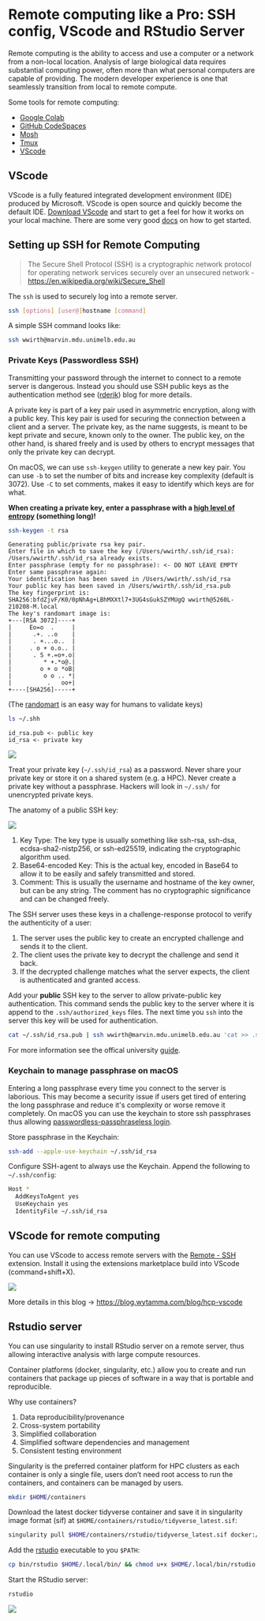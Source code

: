 # Remote computing like a Pro: SSH config, VScode and RStudio Server

Remote computing is the ability to access and use a computer or a network from a non-local location. Analysis of large biological data requires substantial computing power, often more than what personal computers are capable of providing. The modern developer experience is one that seamlessly transition from local to remote compute.

Some tools for remote computing:
- [Google Colab](https://colab.research.google.com/)
- [GitHub CodeSpaces](https://github.com/features/codespaces)
- [Mosh](https://mosh.org/)
- [Tmux](https://github.com/tmux/tmux)
- [VScode](https://code.visualstudio.com/)

## VScode

VScode is a fully featured integrated development environment (IDE) produced by Microsoft. VScode is open source and quickly become the default IDE. [Download VScode](https://code.visualstudio.com/Download) and start to get a feel for how it works on your local machine. There are some very good [docs](https://code.visualstudio.com/docs/getstarted/introvideos) on how to get started.

## Setting up SSH for Remote Computing

> The Secure Shell Protocol (SSH) is a cryptographic network protocol for operating network services securely over an unsecured network - https://en.wikipedia.org/wiki/Secure_Shell

The `ssh` is used to securely log into a remote server.

```bash
ssh [options] [user@]hostname [command]
```

A simple SSH command looks like:

```bash
ssh wwirth@marvin.mdu.unimelb.edu.au
```

### Private Keys (Passwordless SSH)

Transmitting your password through the internet to connect to a remote server is dangerous. Instead you should use SSH public keys as the authentication method see ([rderik](https://rderik.com/blog/understanding-ssh-keys-and-using-keychain-to-manage-passphrase-on-macos/#the-problem-with-passwords)) blog for more details.

A private key is part of a key pair used in asymmetric encryption, along with a public key. This key pair is used for securing the connection between a client and a server. The private key, as the name suggests, is meant to be kept private and secure, known only to the owner. The public key, on the other hand, is shared freely and is used by others to encrypt messages that only the private key can decrypt.

On macOS, we can use `ssh-keygen` utility to generate a new key pair. You can use `-b` to set the number of bits and increase key complexity (default is 3072). Use `-C` to set comments, makes it easy to identify which keys are for what.

**When creating a private key, enter a passphrase with a [high level of entropy](https://xkcd.com/936/) (something long)!**

```bash
ssh-keygen -t rsa
```
```
Generating public/private rsa key pair.
Enter file in which to save the key (/Users/wwirth/.ssh/id_rsa): 
/Users/wwirth/.ssh/id_rsa already exists.
Enter passphrase (empty for no passphrase): <- DO NOT LEAVE EMPTY
Enter same passphrase again: 
Your identification has been saved in /Users/wwirth/.ssh/id_rsa
Your public key has been saved in /Users/wwirth/.ssh/id_rsa.pub
The key fingerprint is:
SHA256:bfdZjvF/K0/0pNhAg+LBhMXXtl7+3UG4sGukSZYMUgQ wwirth@5260L-210208-M.local
The key's randomart image is:
+---[RSA 3072]----+
|     Eo=o  .     |
|      .+. ..o    |
|      . +...o..  |
|     . o + o.o.. |
|      . S +.=o+.o|
|         * +.*o@.|
|        o + o *oB|
|         o o .. *|
|          .   oo+|
+----[SHA256]-----+
```

(The [randomart](http://users.ece.cmu.edu/~adrian/projects/validation/validation.pdf) is an easy way for humans to validate keys)

```bash
ls ~/.shh
```
```
id_rsa.pub <- public key 
id_rsa <- private key 
```
![](images/gdolf.jpeg)

Treat your private key (`~/.ssh/id_rsa`) as a password. Never share your private key or store it on a shared system (e.g. a HPC). Never create a private key without a passphrase. Hackers will look in `~/.ssh/` for unencrypted private keys.

The anatomy of a public SSH key:

![](images/key.png)

1. Key Type: The key type is usually something like ssh-rsa, ssh-dsa, ecdsa-sha2-nistp256, or ssh-ed25519, indicating the cryptographic algorithm used.
2. Base64-encoded Key: This is the actual key, encoded in Base64 to allow it to be easily and safely transmitted and stored.
3. Comment: This is usually the username and hostname of the key owner, but can be any string. The comment has no cryptographic significance and can be changed freely.

The SSH server uses these keys in a challenge-response protocol to verify the authenticity of a user:

1. The server uses the public key to create an encrypted challenge and sends it to the client.
2. The client uses the private key to decrypt the challenge and send it back.
3. If the decrypted challenge matches what the server expects, the client is authenticated and granted access.

Add your **public** SSH key to the server to allow private-public key authentication. This command sends the public key to the server where it is append to the `.ssh/authorized_keys` files. The next time you `ssh` into the server this key will be used for authentication.

```bash
cat ~/.ssh/id_rsa.pub | ssh wwirth@marvin.mdu.unimelb.edu.au 'cat >> .ssh/authorized_keys'
```

For more information see the offical university [guide](https://dashboard.hpc.unimelb.edu.au/ssh/).

### Keychain to manage passphrase on macOS

Entering a long passphrase every time you connect to the server is laborious. This may become a security issue if users get tired of entering the long passphrase and reduce it's complexity or worse remove it completely. On macOS you can use the keychain to store ssh passphrases thus allowing [passwordless-passphraseless login](https://rderik.com/blog/understanding-ssh-keys-and-using-keychain-to-manage-passphrase-on-macos
).

Store passphrase in the Keychain:

```bash
ssh-add --apple-use-keychain ~/.ssh/id_rsa
```

Configure SSH-agent to always use the Keychain. Append the following to  `~/.ssh/config`:

```bash
Host *
  AddKeysToAgent yes
  UseKeychain yes
  IdentityFile ~/.ssh/id_rsa 
```

## VScode for remote computing

You can use VScode to access remote servers with the [Remote - SSH](https://marketplace.visualstudio.com/items?itemName=ms-vscode-remote.remote-ssh) extension. Install it using the extensions marketplace build into VScode (command+shift+X).

![](images/vscode.png)

More details in this blog -> https://blog.wytamma.com/blog/hcp-vscode

## Rstudio server 

You can use singularity to install RStudio server on a remote server, thus allowing interactive analysis with large compute resources.

Container platforms (docker, singularity, etc.) allow you to create and run containers that package up pieces of software in a way that is portable and reproducible. 

Why use containers?

1. Data reproducibility/provenance
2. Cross-system portability
3. Simplified collaboration
4. Simplified software dependencies and management
5. Consistent testing environment

Singularity is the preferred container platform for HPC clusters as each container is only a single file, users don’t need root access to run the containers, and containers can be managed by users.

```bash
mkdir $HOME/containers
```

Download the latest docker tidyverse container and save it in singularity image format (sif) at `$HOME/containers/rstudio/tidyverse_latest.sif`:

```bash
singularity pull $HOME/containers/rstudio/tidyverse_latest.sif docker://rocker/tidyverse:latest
```

Add the [rstudio](/bin/rstudio) executable to you `$PATH`:

```bash
cp bin/rstudio $HOME/.local/bin/ && chmod u+x $HOME/.local/bin/rstudio
```

Start the RStudio server:

```bash
rstudio
```

![](images/rstudio.png)
